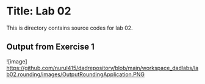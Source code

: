 # Title: Lab 02

This is directory contains source codes for lab 02.

## Output from Exercise 1

![image]
https://github.com/nurul415/dadrepository/blob/main/workspace_dadlabs/lab02.rounding/images/OutputRoundingApplication.PNG
